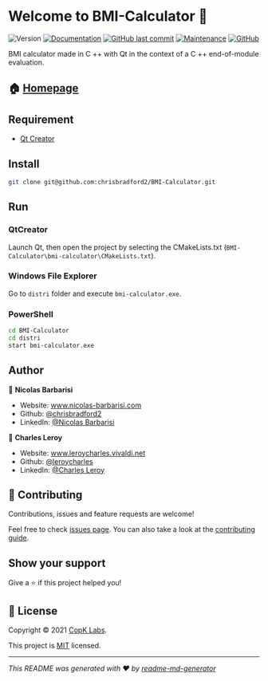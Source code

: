 # Welcome to BMI-Calculator 👋
![Version](https://img.shields.io/badge/version-1.0.0-blue.svg?cacheSeconds=2592000)
[![Documentation](https://img.shields.io/badge/documentation-yes-brightgreen.svg)](https://github.com/chrisbradford2/BMI-Calculator#readme)
[![GitHub last commit](https://img.shields.io/github/last-commit/chrisbradford2/BMI-Calculator)](https://github.com/chrisbradford2/BMI-Calculator/commits/)
[![Maintenance](https://img.shields.io/badge/Maintained%3F-yes-green.svg)](https://github.com/chrisbradford2/BMI-Calculator/graphs/commit-activity)
[![GitHub](https://img.shields.io/github/license/chrisbradford2/BMI-Calculator?color=orange)](https://github.com/chrisbradford2/BMI-Calculator/blob/master/LICENSE)

BMI calculator made in C ++ with Qt in the context of a C ++ end-of-module evaluation.

## 🏠 [Homepage](https://chrisbradford2.github.io/BMI-Calculator/)

## Requirement

* [Qt Creator](https://www.qt.io/)

## Install

```sh
git clone git@github.com:chrisbradford2/BMI-Calculator.git
```

## Run

### QtCreator

Launch Qt, then open the project by selecting the CMakeLists.txt (`BMI-Calculator\bmi-calculator\CMakeLists.txt`).

### Windows File Explorer

Go to `distri` folder and execute `bmi-calculator.exe`.

### PowerShell

```sh
cd BMI-Calculator
cd distri
start bmi-calculator.exe
```

## Author

👤 **Nicolas Barbarisi**

* Website: www.nicolas-barbarisi.com
* Github: [@chrisbradford2](https://github.com/chrisbradford2)
* LinkedIn: [@Nicolas Barbarisi ](https://www.linkedin.com/in/nicolas-barbarisi-a4a97a193/)

👤 **Charles Leroy**

* Website: www.leroycharles.vivaldi.net
* Github: [@leroycharles](https://github.com/leroycharles)
* LinkedIn: [@Charles Leroy](https://www.linkedin.com/in/leroycharles/)

## 🤝 Contributing

Contributions, issues and feature requests are welcome!

Feel free to check [issues page](https://github.com/NicolasBarbarisi/BMI-Calculator/issues). You can also take a look at the [contributing guide](https://github.com/NicolasBarbarisi/BMI-Calculator/blob/master/CONTRIBUTING.md).

## Show your support

Give a ⭐️ if this project helped you!


## 📝 License

Copyright © 2021 [CopK Labs](https://convergence-of-paprika.com/).

This project is [MIT](https://github.com/NicolasBarbarisi/BMI-Calculator/blob/master/LICENSE) licensed.

***
_This README was generated with ❤️ by [readme-md-generator](https://github.com/kefranabg/readme-md-generator)_

